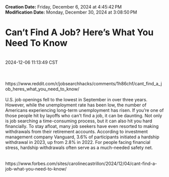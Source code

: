 <div><b>Creation Date:</b> Friday, December 6, 2024 at 4:45:42 PM<br></div>
<div><b>Modification Date:</b> Monday, December 30, 2024 at 3:08:50 PM<br></div>
<div><h1>Can’t Find A Job? Here’s What You Need To Know</h1></div>
<div><br></div>
<div> 2024-12-06 11:13:49 CST</div>
<div><br></div>
<div><br></div>
<div><br></div>
<div>https://www.reddit.com/r/jobsearchhacks/comments/1h86chf/cant_find_a_job_heres_what_you_need_to_know/</div>
<div><br></div>
<div>U.S. job openings fell to the lowest in September in over three years. However, while the unemployment rate has been low, the number of Americans experiencing long-term unemployment has risen. If you’re one of those people hit by layoffs who can't find a job, it can be daunting. Not only is job searching a time-consuming process, but it can also hit you hard financially. To stay afloat, many job seekers have even resorted to making withdrawals from their retirement accounts. According to investment management company Vanguard, 3.6% of participants initiated a hardship withdrawal in 2023, up from 2.8% in 2022. For people facing financial stress, hardship withdrawals often serve as a much-needed safety net.</div>
<div><br></div>
<div><br></div>
<div>https://www.forbes.com/sites/carolinecastrillon/2024/12/04/cant-find-a-job-what-you-need-to-know/</div>

